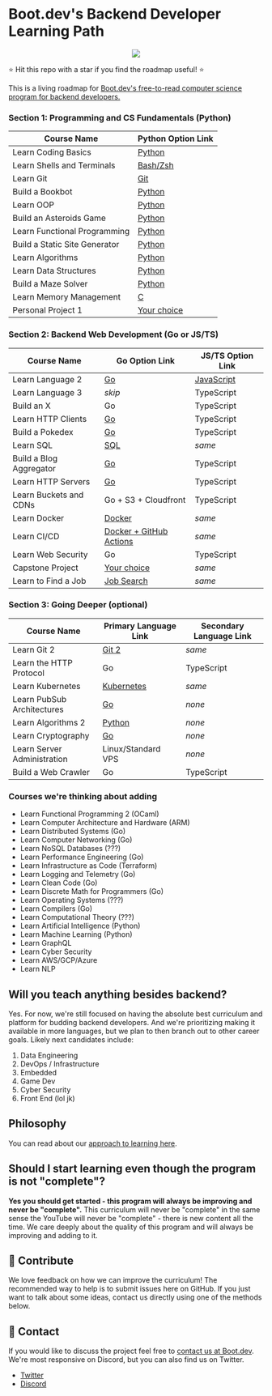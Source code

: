# Boot.dev's Backend Developer Learning Path

<p align="center">
  <img src="https://github.com/bootdotdev/bootdev/assets/4583705/7a1184f1-bb43-45fa-a363-f18f8309056f" />
</p>

⭐ Hit this repo with a star if you find the roadmap useful! ⭐

This is a living roadmap for [Boot.dev's free-to-read computer science program for backend developers.](https://boot.dev)

### Section 1: Programming and CS Fundamentals (Python)

| Course Name                   | Python Option Link                                                       |
| ----------------------------- | ------------------------------------------------------------------------ |
| Learn Coding Basics           | [Python](https://www.boot.dev/courses/learn-python)                      |
| Learn Shells and Terminals    | [Bash/Zsh](https://www.boot.dev/courses/learn-shells-and-terminals)      |
| Learn Git                     | [Git](https://www.boot.dev/courses/learn-git)                            |
| Build a Bookbot               | [Python](https://www.boot.dev/courses/build-bookbot)                     |
| Learn OOP                     | [Python](https://www.boot.dev/courses/learn-object-oriented-programming) |
| Build an Asteroids Game       | [Python](https://www.boot.dev/courses/build-asteroids)                   |
| Learn Functional Programming  | [Python](https://www.boot.dev/courses/learn-functional-programming)      |
| Build a Static Site Generator | [Python](https://www.boot.dev/courses/build-static-site-generator)       |
| Learn Algorithms              | [Python](https://www.boot.dev/courses/learn-algorithms)                  |
| Learn Data Structures         | [Python](https://www.boot.dev/courses/learn-data-structures)             |
| Build a Maze Solver           | [Python](https://www.boot.dev/courses/build-maze-solver-python)          |
| Learn Memory Management       | [C](https://www.boot.dev/courses/learn-memory-management)                                                                        |
| Personal Project 1            | [Your choice](https://www.boot.dev/courses/build-personal-project-1)     |

### Section 2: Backend Web Development (Go or JS/TS)

| Course Name             | Go Option Link                                                  | JS/TS Option Link                                       |
| ----------------------- | --------------------------------------------------------------- | ------------------------------------------------------- |
| Learn Language 2        | [Go](https://boot.dev/courses/learn-golang)                     | [JavaScript](https://boot.dev/courses/learn-javascript) |
| Learn Language 3        | _skip_                                                          | TypeScript                                              |
| Build an X              | Go                                                              | TypeScript                                              |
| Learn HTTP Clients      | [Go](https://boot.dev/courses/learn-http-clients-golang)        | TypeScript                                              |
| Build a Pokedex         | [Go](https://boot.dev/courses/build-pokedex-cli)                | TypeScript                                              |
| Learn SQL               | [SQL](https://boot.dev/courses/learn-sql)                       | _same_                                                  |
| Build a Blog Aggregator | [Go](https://boot.dev/courses/build-blog-aggregator)            | TypeScript                                              |
| Learn HTTP Servers       | [Go](https://boot.dev/courses/learn-http-servers)                | TypeScript                                              |
| Learn Buckets and CDNs  | Go + S3 + Cloudfront                                            | TypeScript                                              |
| Learn Docker            | [Docker](https://boot.dev/courses/learn-docker)                 | _same_                                                  |
| Learn CI/CD             | [Docker + GitHub Actions](https://boot.dev/courses/learn-ci-cd) | _same_                                                  |
| Learn Web Security      | Go                                                              | TypeScript                                              |
| Capstone Project        | [Your choice](https://boot.dev/courses/build-capstone-project)  | _same_                                                  |
| Learn to Find a Job     | [Job Search](https://www.boot.dev/courses/learn-job-search)     | _same_                                                  |

### Section 3: Going Deeper (optional)

| Course Name                 | Primary Language Link                                        | Secondary Language Link |
| --------------------------- | ------------------------------------------------------------ | ----------------------- |
| Learn Git 2                 | [Git 2](https://www.boot.dev/courses/learn-git-2)            | _same_                  |
| Learn the HTTP Protocol     | Go                                                           | TypeScript              |
| Learn Kubernetes            | [Kubernetes](https://www.boot.dev/courses/learn-kubernetes)  | _same_                  |
| Learn PubSub Architectures  | [Go](https://www.boot.dev/courses/learn-pub-sub)             | _none_                  |
| Learn Algorithms 2          | [Python](https://boot.dev/courses/learn-advanced-algorithms) | _none_                  |
| Learn Cryptography          | [Go](https://boot.dev/courses/learn-cryptography)            | _none_                  |
| Learn Server Administration | Linux/Standard VPS                                           | _none_                  |
| Build a Web Crawler         | Go                                                           | TypeScript              |

### Courses we're thinking about adding

- Learn Functional Programming 2 (OCaml)
- Learn Computer Architecture and Hardware (ARM)
- Learn Distributed Systems (Go)
- Learn Computer Networking (Go)
- Learn NoSQL Databases (???)
- Learn Performance Engineering (Go)
- Learn Infrastructure as Code (Terraform)
- Learn Logging and Telemetry (Go)
- Learn Clean Code (Go)
- Learn Discrete Math for Programmers (Go)
- Learn Operating Systems (???)
- Learn Compilers (Go)
- Learn Computational Theory (???)
- Learn Artificial Intelligence (Python)
- Learn Machine Learning (Python)
- Learn GraphQL
- Learn Cyber Security
- Learn AWS/GCP/Azure
- Learn NLP

## Will you teach anything besides backend?

Yes. For now, we're still focused on having the absolute best curriculum and platform for budding backend developers. And we're prioritizing making it available in more languages, but we plan to then branch out to other career goals. Likely next candidates include:

1. Data Engineering
2. DevOps / Infrastructure
3. Embedded
4. Game Dev
5. Cyber Security
6. Front End (lol jk)

## Philosophy

You can read about our [approach to learning here](https://blog.boot.dev/about/).

## Should I start learning even though the program is not "complete"?

**Yes you should get started - this program will always be improving and never be "complete".** This curriculum will never be "complete" in the same sense the YouTube will never be "complete" - there is new content all the time. We care deeply about the quality of this program and will always be improving and adding to it.

## 👏 Contribute

We love feedback on how we can improve the curriculum! The recommended way to help is to submit issues here on GitHub. If you just want to talk about some ideas, contact us directly using one of the methods below.

## 💬 Contact

If you would like to discuss the project feel free to [contact us at Boot.dev](https://blog.boot.dev/contact/). We're most responsive on Discord, but you can also find us on Twitter.

- [Twitter](https://twitter.com/bootdotdev)
- [Discord](https://boot.dev/community)
